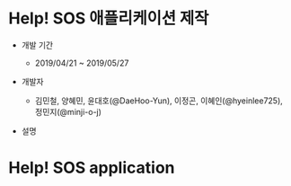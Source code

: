 # Help! SOS 애플리케이션 제작


* 개발 기간
  - 2019/04/21 ~ 2019/05/27

* 개발자
  - 김민철, 양혜민, 윤대호(@DaeHoo-Yun), 이정곤, 이혜인(@hyeinlee725), 정민지(@minji-o-j)

* 설명

# Help! SOS application


